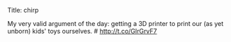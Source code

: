Title: chirp

My very valid argument of the day: getting a 3D printer to print our (as yet unborn) kids' toys ourselves. # <a href="http://t.co/GlrGrvF7">http://t.co/GlrGrvF7</a>
